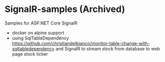 # SignalR-samples (Archived)
Samples for ASP.NET Core SignalR
+ docker on alpine support
+ using SqlTableDependency <https://github.com/christiandelbianco/monitor-table-change-with-sqltabledependency> and SignalR to stream stock from database to web page stock ticker
